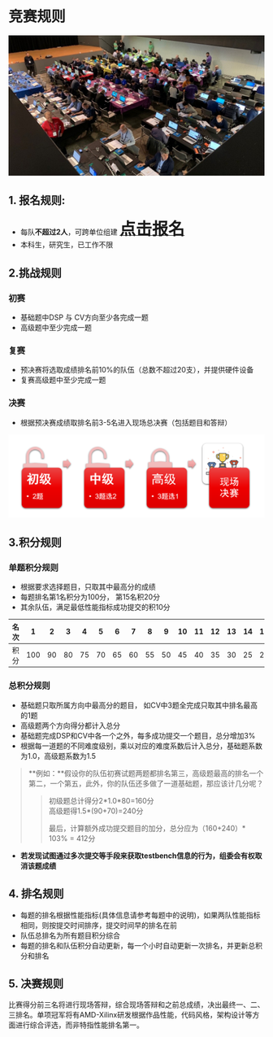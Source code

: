 # 竞赛规则
![](./images/cover.jpg)

## **1. 报名规则**: 
+ 每队**不超过2人**，可跨单位组建
<a href="https://xupsh.github.io/ccc2021/upload.html"><font size="6" ><strong>点击报名</strong></font></a>
+ 本科生，研究生，已工作不限  
  
## **2.挑战规则**

### 初赛
+ 基础题中DSP 与 CV方向至少各完成一题
+ 高级题中至少完成一题


### 复赛

+ 预决赛将选取成绩排名前10%的队伍（总数不超过20支），并提供硬件设备
+ 复赛高级题中至少完成一题

### 决赛
+ 根据预决赛成绩取排名前3-5名进入现场总决赛（包括题目和答辩）

![](./images/feature_1.png)
  

## **3.积分规则**


### 单题积分规则

+ 根据要求选择题目，只取其中最高分的成绩
+ 每题排名第1名积分为100分， 第15名积20分
+ 其余队伍，满足最低性能指标成功提交的积10分


| 名次 | 1 | 2 | 3 | 4 | 5 |6 | 7 | 8 | 9 | 10 | 11 | 12 | 13 | 14 | 15 | 提交 |
|:---:|:--:|:--:|:--:|:--:|:--:|:--:|:--:|:--:|:--:|:--:|:--:|:--:|:--:|:--:|:--:|:--:|
| 积分 | 100 | 90 | 80 | 75 | 70 | 65 | 60 | 55 | 50 | 45 | 40 | 35 | 30 | 25 | 20 | 10 |

### 总积分规则

+ 基础题只取所属方向中最高分的题目， 如CV中3题全完成只取其中排名最高的1题
+ 高级题两个方向得分都计入总分
+ 基础题完成DSP和CV中各一个之外，每多成功提交一个题目，总分增加3%
+ 根据每一道题的不同难度级别，乘以对应的难度系数后计入总分，基础题系数为1.0，高级题系数为1.5


> **例如：**假设你的队伍初赛试题两题都排名第三，高级题最高的排名一个第二，一个第五，此外，你的队伍还多做了一道基础题，那应该计几分呢？
> > 初级题总计得分2\*1.0\*80=160分  
> > 高级题得1.5\*(90+70)=240分  
> >
> > 最后，计算额外成功提交题目的加分，总分应为（160+240）\* 103% = 412分

+ **若发现试图通过多次提交等手段来获取testbench信息的行为，组委会有权取消该题成绩**


## **4. 排名规则**
+ 每题的排名根据性能指标(具体信息请参考每题中的说明)，如果两队性能指标相同，则按提交时间排序，提交时间早的排名在前
+ 队伍总排名为所有题目积分综合
+ 每题的排名和队伍积分自动更新，每一个小时自动更新一次排名，并更新总积分和排名

## **5. 决赛规则**  

比赛得分前三名将进行现场答辩，综合现场答辩和之前总成绩，决出最终一、二、三排名。单项冠军将有AMD-Xilinx研发根据作品性能，代码风格，架构设计等方面进行综合评选，而非特指性能排名第一。

 
